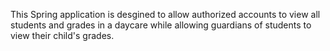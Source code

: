 This Spring application is desgined to allow authorized accounts to view all students and grades in a daycare while allowing guardians of students to view their child's grades.

